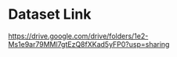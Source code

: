 # Dataset Link

https://drive.google.com/drive/folders/1e2-Ms1e9ar79MMl7gtEzQ8fXKad5yFP0?usp=sharing
